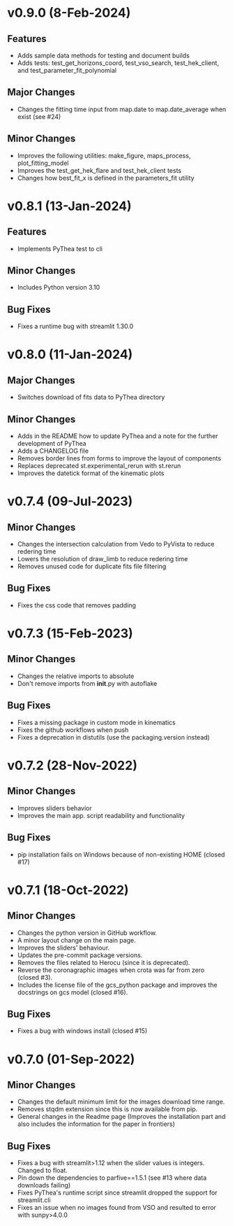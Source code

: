 # v0.9.0 (8-Feb-2024)

## Features
- Adds sample data methods for testing and document builds
- Adds tests: test_get_horizons_coord, test_vso_search, test_hek_client, and test_parameter_fit_polynomial

## Major Changes
- Changes the fitting time input from map.date to map.date_average when exist (see #24)

## Minor Changes
- Improves the following utilities: make_figure, maps_process, plot_fitting_model
- Improves the test_get_hek_flare and test_hek_client tests
- Changes how best_fit_x is defined in the parameters_fit utility

# v0.8.1 (13-Jan-2024)

## Features
- Implements PyThea test to cli

## Minor Changes
- Includes Python version 3.10

## Bug Fixes
- Fixes a runtime bug with streamlit 1.30.0

# v0.8.0 (11-Jan-2024)

## Major Changes
- Switches download of fits data to PyThea directory

## Minor Changes
- Adds in the README how to update PyThea and a note for the further development of PyThea
- Adds a CHANGELOG file
- Removes border lines from forms to improve the layout of components
- Replaces deprecated st.experimental_rerun with st.rerun
- Improves the datetick format of the kinematic plots

# v0.7.4 (09-Jul-2023)

## Minor Changes
- Changes the intersection calculation from Vedo to PyVista to reduce redering time
- Lowers the resolution of draw_limb to reduce redering time
- Removes unused code for duplicate fits file filtering

## Bug Fixes
- Fixes the css code that removes padding

# v0.7.3 (15-Feb-2023)

## Minor Changes
- Changes the relative imports to absolute
- Don't remove imports from __init__.py with autoflake

## Bug Fixes
- Fixes a missing package in custom mode in kinematics
- Fixes the github workflows when push
- Fixes a deprecation in distutils (use the packaging.version instead)

# v0.7.2 (28-Nov-2022)

## Minor Changes
- Improves sliders behavior
- Improves the main app. script readability and functionality

## Bug Fixes
- pip installation fails on Windows because of non-existing HOME (closed #17)

# v0.7.1 (18-Oct-2022)

## Minor Changes
- Changes the python version in GitHub workflow.
- A minor layout change on the main page.
- Improves the sliders' behaviour.
- Updates the pre-commit package versions.
- Removes the files related to Herocu (since it is deprecated).
- Reverse the coronagraphic images when crota was far from zero (closed #3).
- Includes the license file of the gcs_python package and improves the docstrings on gcs model (closed #16).

## Bug Fixes
- Fixes a bug with windows install (closed #15)

# v0.7.0 (01-Sep-2022)

## Minor Changes
- Changes the default minimum limit for the images download time range.
- Removes stqdm extension since this is now available from pip.
- General changes in the Readme page (Improves the installation part and also includes the information for the paper in frontiers)

## Bug Fixes
- Fixes a bug with streamlit>1.12 when the slider values is integers. Changed to float.
- Pin down the dependencies to parfive==1.5.1 (see #13 where data downloads failing)
- Fixes PyThea's runtime script since streamlit dropped the support for streamlit.cli
- Fixes an issue when no images found from VSO and resulted to error with sunpy>4.0.0
